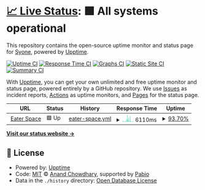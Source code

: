 # [📈 Live Status](https://demo.upptime.js.org): <!--live status--> **🟩 All systems operational**

This repository contains the open-source uptime monitor and status page for [Syone](https://demo.upptime.js.org), powered by [Upptime](https://github.com/upptime/upptime).

[![Uptime CI](https://github.com/Syone/uptime/workflows/Uptime%20CI/badge.svg)](https://github.com/Syone/uptime/actions?query=workflow%3A%22Uptime+CI%22)
[![Response Time CI](https://github.com/Syone/uptime/workflows/Response%20Time%20CI/badge.svg)](https://github.com/Syone/uptime/actions?query=workflow%3A%22Response+Time+CI%22)
[![Graphs CI](https://github.com/Syone/uptime/workflows/Graphs%20CI/badge.svg)](https://github.com/Syone/uptime/actions?query=workflow%3A%22Graphs+CI%22)
[![Static Site CI](https://github.com/Syone/uptime/workflows/Static%20Site%20CI/badge.svg)](https://github.com/Syone/uptime/actions?query=workflow%3A%22Static+Site+CI%22)
[![Summary CI](https://github.com/Syone/uptime/workflows/Summary%20CI/badge.svg)](https://github.com/Syone/uptime/actions?query=workflow%3A%22Summary+CI%22)

With [Upptime](https://upptime.js.org), you can get your own unlimited and free uptime monitor and status page, powered entirely by a GitHub repository. We use [Issues](https://github.com/Syone/uptime/issues) as incident reports, [Actions](https://github.com/Syone/uptime/actions) as uptime monitors, and [Pages](https://demo.upptime.js.org) for the status page.

<!--start: status pages-->
<!-- This summary is generated by Upptime (https://github.com/upptime/upptime) -->
<!-- Do not edit this manually, your changes will be overwritten -->
<!-- prettier-ignore -->
| URL | Status | History | Response Time | Uptime |
| --- | ------ | ------- | ------------- | ------ |
| <img alt="" src="https://icons.duckduckgo.com/ip3/eater.space.ico" height="13"> [Eater Space](https://eater.space) | 🟩 Up | [eater-space.yml](https://github.com/Syone/uptime/commits/HEAD/history/eater-space.yml) | <details><summary><img alt="Response time graph" src="./graphs/eater-space/response-time-week.png" height="20"> 6110ms</summary><br><a href="https://Syone.github.io/uptime/history/eater-space"><img alt="Response time 2911" src="https://img.shields.io/endpoint?url=https%3A%2F%2Fraw.githubusercontent.com%2FSyone%2Fuptime%2FHEAD%2Fapi%2Feater-space%2Fresponse-time.json"></a><br><a href="https://Syone.github.io/uptime/history/eater-space"><img alt="24-hour response time 7450" src="https://img.shields.io/endpoint?url=https%3A%2F%2Fraw.githubusercontent.com%2FSyone%2Fuptime%2FHEAD%2Fapi%2Feater-space%2Fresponse-time-day.json"></a><br><a href="https://Syone.github.io/uptime/history/eater-space"><img alt="7-day response time 6110" src="https://img.shields.io/endpoint?url=https%3A%2F%2Fraw.githubusercontent.com%2FSyone%2Fuptime%2FHEAD%2Fapi%2Feater-space%2Fresponse-time-week.json"></a><br><a href="https://Syone.github.io/uptime/history/eater-space"><img alt="30-day response time 3868" src="https://img.shields.io/endpoint?url=https%3A%2F%2Fraw.githubusercontent.com%2FSyone%2Fuptime%2FHEAD%2Fapi%2Feater-space%2Fresponse-time-month.json"></a><br><a href="https://Syone.github.io/uptime/history/eater-space"><img alt="1-year response time 2911" src="https://img.shields.io/endpoint?url=https%3A%2F%2Fraw.githubusercontent.com%2FSyone%2Fuptime%2FHEAD%2Fapi%2Feater-space%2Fresponse-time-year.json"></a></details> | <details><summary><a href="https://Syone.github.io/uptime/history/eater-space">93.70%</a></summary><a href="https://Syone.github.io/uptime/history/eater-space"><img alt="All-time uptime 99.01%" src="https://img.shields.io/endpoint?url=https%3A%2F%2Fraw.githubusercontent.com%2FSyone%2Fuptime%2FHEAD%2Fapi%2Feater-space%2Fuptime.json"></a><br><a href="https://Syone.github.io/uptime/history/eater-space"><img alt="24-hour uptime 97.52%" src="https://img.shields.io/endpoint?url=https%3A%2F%2Fraw.githubusercontent.com%2FSyone%2Fuptime%2FHEAD%2Fapi%2Feater-space%2Fuptime-day.json"></a><br><a href="https://Syone.github.io/uptime/history/eater-space"><img alt="7-day uptime 93.70%" src="https://img.shields.io/endpoint?url=https%3A%2F%2Fraw.githubusercontent.com%2FSyone%2Fuptime%2FHEAD%2Fapi%2Feater-space%2Fuptime-week.json"></a><br><a href="https://Syone.github.io/uptime/history/eater-space"><img alt="30-day uptime 98.08%" src="https://img.shields.io/endpoint?url=https%3A%2F%2Fraw.githubusercontent.com%2FSyone%2Fuptime%2FHEAD%2Fapi%2Feater-space%2Fuptime-month.json"></a><br><a href="https://Syone.github.io/uptime/history/eater-space"><img alt="1-year uptime 99.01%" src="https://img.shields.io/endpoint?url=https%3A%2F%2Fraw.githubusercontent.com%2FSyone%2Fuptime%2FHEAD%2Fapi%2Feater-space%2Fuptime-year.json"></a></details>

<!--end: status pages-->

[**Visit our status website →**](https://demo.upptime.js.org)

## 📄 License

- Powered by: [Upptime](https://github.com/upptime/upptime)
- Code: [MIT](./LICENSE) © [Anand Chowdhary](https://anandchowdhary.com), supported by [Pabio](https://pabio.com)
- Data in the `./history` directory: [Open Database License](https://opendatacommons.org/licenses/odbl/1-0/)

